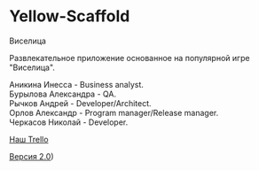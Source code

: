 # Yellow-Scaffold
<p>Виселица</p>

<p>Развлекательное приложение основанное на популярной игре "Виселица".</p>

<p>Аникина Инесса - Business analyst.<br>
Бурылова Александра - QA.<br> 
Рычков Андрей - Developer/Architect.<br>
Орлов Александр - Program manager/Release manager.<br>
Черкасов Николай - Developer.</p>

[Наш Trello](https://trello.com/yellowscaffold)</p>
[Версия 2.0](https://drive.google.com/file/d/1433Skj6P8M_Vs9B8z-P4WWZ4nkcYwOUu/view?usp=sharing))</p>
